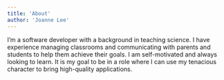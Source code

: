 ```yaml
---
title: 'About'
author: 'Joanne Lee'
---
```


I’m a software developer with a background in teaching science. I have experience managing classrooms and communicating with parents and students to help them achieve their goals. I am self-motivated and always looking to learn. It is my goal to be in a role where I can use my tenacious character to bring high-quality applications. 